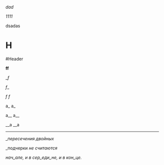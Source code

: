 _dad_

_1111_

dsadas

# H

#Header

__ff__

__f_


_f__

_f f_

a_ a_

a__ a__

__а __а

__________

__пересечения _двойных__

_подчерки _не считаются_

_нач_але, и в сер_еди_не, и в кон_це._